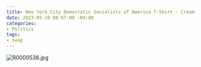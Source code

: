 ```yaml
---
title: New York City Democratic Socialists of America T-Shirt - Cream
date: 2023-05-10 08:57:00 -04:00
categories:
- Politics
tags:
- swag
---
```


![R0000538.jpg](/uploads/R0000538.jpg)